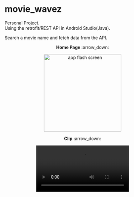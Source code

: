 # movie_wavez
Personal Project. </br>
Using the retrofit/REST API in Android Studio(Java). 

Search a movie name and fetch data from the API.

<p align="center" ><b>Home Page</b>  :arrow_down:</p> 
<p align="center">
<img src="https://github.com/jah09/movie_wavez/assets/81201468/040f45f8-3b5c-45ca-b66e-cbf3de3e9d1e" width="250" alt="app flash screen">
</p>

<p align="center" ><b>Clip</b>  :arrow_down:</p> 
<div align="center" width="100" style="border: none; outline: none;">
<video src="https://github.com/jah09/movie_wavez/assets/81201468/a770af42-4f59-4272-9ae0-600a38e50db1"   style="border: none; outline: none;"/>
</div>

